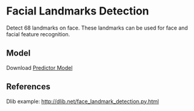 # Facial Landmarks Detection

Detect 68 landmarks on face. These landmarks can be used for face and facial feature recognition.

## Model

Download [Predictor Model](http://dlib.net/files/shape_predictor_68_face_landmarks.dat.bz2)

## References
Dlib example: http://dlib.net/face_landmark_detection.py.html
